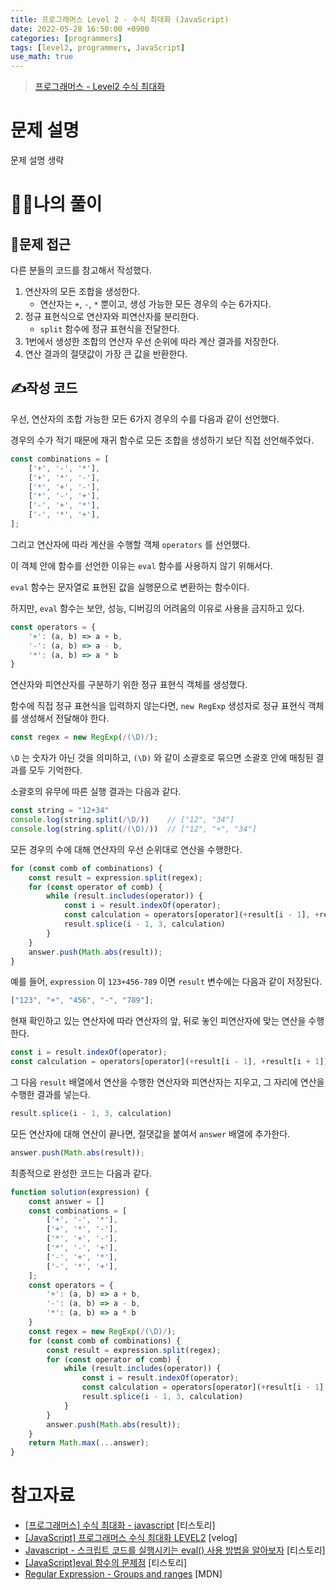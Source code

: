 ```yaml
---
title: 프로그래머스 Level 2 - 수식 최대화 (JavaScript)
date: 2022-05-28 16:50:00 +0900
categories: [programmers]
tags: [level2, programmers, JavaScript]
use_math: true
---
```


> [프로그래머스 - Level2 수식 최대화](https://programmers.co.kr/learn/courses/30/lessons/67257)

# 문제 설명

문제 설명 생략

# 🙋‍♂️나의 풀이

## 🤔문제 접근

다른 분들의 코드를 참고해서 작성했다.

1. 연산자의 모든 조합을 생성한다.
    - 연산자는 `+`, `-`, `*` 뿐이고, 생성 가능한 모든 경우의 수는 6가지다.
2. 정규 표현식으로 연산자와 피연산자를 분리한다.
    - `split` 함수에 정규 표현식을 전달한다.
3. 1번에서 생성한 조합의 연산자 우선 순위에 따라 계산 결과를 저장한다.
4. 연산 결과의 절댓값이 가장 큰 값을 반환한다.

## ✍️작성 코드

우선, 연산자의 조합 가능한 모든 6가지 경우의 수를 다음과 같이 선언했다.

경우의 수가 적기 때문에 재귀 함수로 모든 조합을 생성하기 보단 직접 선언해주었다.

```javascript
const combinations = [
    ['+', '-', '*'],
    ['+', '*', '-'],
    ['*', '+', '-'],
    ['*', '-', '+'],
    ['-', '+', '*'],
    ['-', '*', '+'],
];
```

그리고 연산자에 따라 계산을 수행할 객체 `operators` 를 선언했다.

이 객체 안에 함수를 선언한 이유는 `eval` 함수를 사용하지 않기 위해서다.

`eval` 함수는 문자열로 표현된 값을 실행문으로 변환하는 함수이다.

하지만, `eval` 함수는 보안, 성능, 디버깅의 어려움의 이유로 사용을 금지하고 있다. 

```javascript
const operators = {
    '+': (a, b) => a + b,
    '-': (a, b) => a - b,
    '*': (a, b) => a * b
}
```

연산자와 피연산자를 구분하기 위한 정규 표현식 객체를 생성했다.

함수에 직접 정규 표현식을 입력하지 않는다면, `new RegExp` 생성자로 정규 표현식 객체를 생성해서 전달해야 한다.

```javascript
const regex = new RegExp(/(\D)/);
```

`\D` 는 숫자가 아닌 것을 의미하고, `(\D)` 와 같이 소괄호로 묶으면 소괄호 안에 매칭된 결과를 모두 기억한다.

소괄호의 유무에 따른 실행 결과는 다음과 같다.

```javascript
const string = "12+34"
console.log(string.split(/\D/))    // ["12", "34"]
console.log(string.split(/(\D)/))  // ["12", "+", "34"]
```

모든 경우의 수에 대해 연산자의 우선 순위대로 연산을 수행한다.

```javascript
for (const comb of combinations) {
    const result = expression.split(regex);
    for (const operator of comb) {
        while (result.includes(operator)) {
            const i = result.indexOf(operator);
            const calculation = operators[operator](+result[i - 1], +result[i + 1])
            result.splice(i - 1, 3, calculation)
        }
    }
    answer.push(Math.abs(result));
}
```

예를 들어, `expression` 이 `123+456-789` 이면 `result` 변수에는 다음과 같이 저장된다.

```javascript
["123", "+", "456", "-", "789"];
```

현재 확인하고 있는 연산자에 따라 연산자의 앞, 뒤로 놓인 피연산자에 맞는 연산을 수행한다.

```javascript
const i = result.indexOf(operator);
const calculation = operators[operator](+result[i - 1], +result[i + 1])
```

그 다음 `result` 배열에서 연산을 수행한 연산자와 피연산자는 지우고, 그 자리에 연산을 수행한 결과를 넣는다.

```javascript
result.splice(i - 1, 3, calculation)
```

모든 연산자에 대해 연산이 끝나면, 절댓값을 붙여서 `answer` 배열에 추가한다.

```javascript
answer.push(Math.abs(result));
```

최종적으로 완성한 코드는 다음과 같다.

```javascript
function solution(expression) {
    const answer = []
    const combinations = [
        ['+', '-', '*'],
        ['+', '*', '-'],
        ['*', '+', '-'],
        ['*', '-', '+'],
        ['-', '+', '*'],
        ['-', '*', '+'],
    ];
    const operators = {
        '+': (a, b) => a + b,
        '-': (a, b) => a - b,
        '*': (a, b) => a * b
    }
    const regex = new RegExp(/(\D)/);
    for (const comb of combinations) {
        const result = expression.split(regex);
        for (const operator of comb) {
            while (result.includes(operator)) {
                const i = result.indexOf(operator);
                const calculation = operators[operator](+result[i - 1], +result[i + 1])
                result.splice(i - 1, 3, calculation)
            }
        }
        answer.push(Math.abs(result));
    }
    return Math.max(...answer);
}
```

# 참고자료

- [[프로그래머스] 수식 최대화 - javascript](https://yoon-dumbo.tistory.com/entry/%ED%94%84%EB%A1%9C%EA%B7%B8%EB%9E%98%EB%A8%B8%EC%8A%A4-%EC%88%98%EC%8B%9D-%EC%B5%9C%EB%8C%80%ED%99%94-javascript) [티스토리]
- [[JavaScript] 프로그래머스 수식 최대화 LEVEL2](https://velog.io/@johnyejin/JavaScript-%ED%94%84%EB%A1%9C%EA%B7%B8%EB%9E%98%EB%A8%B8%EC%8A%A4-%EC%88%98%EC%8B%9D-%EC%B5%9C%EB%8C%80%ED%99%94-LEVEL2) [velog]
- [Javascript - 스크립트 코드를 실행시키는 eval() 사용 방법을 알아보자](https://7942yongdae.tistory.com/149) [티스토리]
- [[JavaScript]eval 함수의 문제점](https://developer-talk.tistory.com/271) [티스토리]
- [Regular Expression - Groups and ranges](https://developer.mozilla.org/en-US/docs/Web/JavaScript/Guide/Regular_Expressions/Groups_and_Ranges) [MDN]